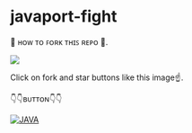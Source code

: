 # javaport-fight

🔺 ʜᴏᴡ ᴛᴏ ꜰᴏʀᴋ ᴛʜɪꜱ ʀᴇᴘᴏ 🔻.

<p><a href="https://github.com/gootu55e/javaport-fight"> <img src="https://telegra.ph/file/732d61f3da9076a924fb9.jpg" /></a></p>

Click on fork and star buttons like this image☝️.

👇👇ʙᴜᴛᴛᴏɴ👇👇

<p><a href="https://dashboard.heroku.com/new?template=https://github.com/gootu55e/javaport-fight"> <img src="https://www.herokucdn.com/deploy/button.svg" alt="JAVA" /></a></p>

